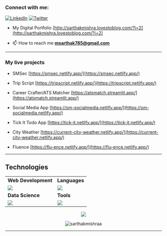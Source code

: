 <h3 align="left">Connect with me:</h3>

[![LinkedIn](https://skillicons.dev/icons?i=linkedin)](https://www.linkedin.com/in/sarthakmishraa/)
[![Twitter](https://skillicons.dev/icons?i=twitter)](https://twitter.com/sarthakmishra_4)

- My Digital Portfolio [http://sarthakmishra.lovestoblog.com/?i=2](http://sarthakmishra.lovestoblog.com/?i=2)

- 📫 How to reach me **msarthak785@gmail.com**

<hr />

<h3 align="left">My live projects</h3>

- SMSec [https://smsec.netlify.app/](https://smsec.netlify.app/)

- Trip Script [https://tripscript.netlify.app/](https://tripscript.netlify.app/)

- Career Crafter/ATS Matcher [https://atsmatch.streamlit.app/](https://atsmatch.streamlit.app/)

- Social Media App [https://sm-socialmedia.netlify.app/](https://sm-socialmedia.netlify.app/)

- Tick It Todo App [https://tick-it.netlify.app/](https://tick-it.netlify.app/)

- City Weather [https://current-city-weather.netlify.app/](https://current-city-weather.netlify.app/)

- Fluence [https://flu-ence.netlify.app/](https://flu-ence.netlify.app/)

<hr />

## Technologies
<table>
<tr>
	<td><strong>Web Development</strong></td>
	<td><strong>Languages</strong></td>
</tr>
<tr>
		<td><img src="https://skillicons.dev/icons?i=html,css,js,react,typescript,vue,tailwind,nodejs,bootstrap,flask,express,firebase,mongodb" ></td>
		<td><img src="https://skillicons.dev/icons?i=javascript,python,c,cpp,java&theme=dark"></td>
</tr>
<tr>
	<td><strong>Data Science</strong></td>
	<td><strong>Tools</strong></td>
</tr>
<tr>
	<td><img src = "https://skillicons.dev/icons?i=opencv,pytorch,tensorflow,sklearn,selenium&theme=dark"></td>
	<td><img src = "https://skillicons.dev/icons?i=git,vscode,github,githubactions,netlify,figma,postgres&theme=dark"></td>
</tr>
</table>

<p align="center"><img src= 'https://capsule-render.vercel.app/api?type=rect&color=gradient&height=2.5'/></p>

<p align="center"><img align="center" src="https://github-readme-stats.vercel.app/api/top-langs?username=sarthakmishraa&show_icons=true&locale=en&layout=compact" alt="sarthakmishraa" /></p>

<!--
<p align="center" style="display:flex; align=center; justify-content:center; ">
<img src="https://streak-stats.demolab.com/?user=sarthakmishraa&theme=holi-theme">
</p>
-->

<hr />
